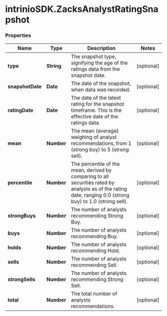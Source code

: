 # intrinioSDK.ZacksAnalystRatingSnapshot

### Properties
Name | Type | Description | Notes
------------ | ------------- | ------------- | -------------
**type** | **String** | The snapshot type, signifying the age of the ratings data from the snapshot date. | [optional] 
**snapshotDate** | **Date** | The date of the snapshot, when data was recorded. | [optional] 
**ratingDate** | **Date** | The date of the latest rating for the snapshot timeframe. This is the effective date of the ratings data. | [optional] 
**mean** | **Number** | The mean (average) weighing of analyst recommendations, from 1 (strong buy) to 5 (strong sell). | [optional] 
**percentile** | **Number** | The percentile of the mean, derived by comparing to all securities rated by analysts as of the rating date, ranging 0.0 (strong buy) to 1.0 (strong sell). | [optional] 
**strongBuys** | **Number** | The number of analysts recommending Strong Buy. | [optional] 
**buys** | **Number** | The number of analysts recommending Buy. | [optional] 
**holds** | **Number** | The number of analysts recommending Hold. | [optional] 
**sells** | **Number** | The number of analysts recommending Sell. | [optional] 
**strongSells** | **Number** | The number of analysts recommending Strong Sell. | [optional] 
**total** | **Number** | The total number of analysts recommendations. | [optional] 


